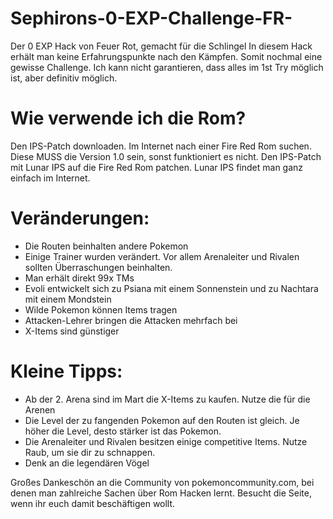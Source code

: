 # Sephirons-0-EXP-Challenge-FR-
Der 0 EXP Hack von Feuer Rot, gemacht für die Schlingel
In diesem Hack erhält man keine Erfahrungspunkte nach den Kämpfen. Somit nochmal eine gewisse Challenge. Ich kann nicht garantieren, dass alles im 1st Try möglich ist, aber definitiv möglich.

# Wie verwende ich die Rom?
Den IPS-Patch downloaden. Im Internet nach einer Fire Red Rom suchen. Diese MUSS die Version 1.0 sein, sonst funktioniert es nicht. Den IPS-Patch mit Lunar IPS auf die Fire Red Rom patchen. Lunar IPS findet man ganz einfach im Internet.

# Veränderungen:

- Die Routen beinhalten andere Pokemon
- Einige Trainer wurden verändert. Vor allem Arenaleiter und Rivalen sollten Überraschungen beinhalten.
- Man erhält direkt 99x TMs
- Evoli entwickelt sich zu Psiana mit einem Sonnenstein und zu Nachtara mit einem Mondstein
- Wilde Pokemon können Items tragen
- Attacken-Lehrer bringen die Attacken mehrfach bei
- X-Items sind günstiger

# Kleine Tipps:

- Ab der 2. Arena sind im Mart die X-Items zu kaufen. Nutze die für die Arenen
- Die Level der zu fangenden Pokemon auf den Routen ist gleich. Je höher die Level, desto stärker ist das Pokemon. 
- Die Arenaleiter und Rivalen besitzen einige competitive Items. Nutze Raub, um sie dir zu schnappen.
- Denk an die legendären Vögel

Großes Dankeschön an die Community von pokemoncommunity.com, bei denen man zahlreiche Sachen über Rom Hacken lernt. Besucht die Seite, wenn ihr euch damit beschäftigen wollt.
